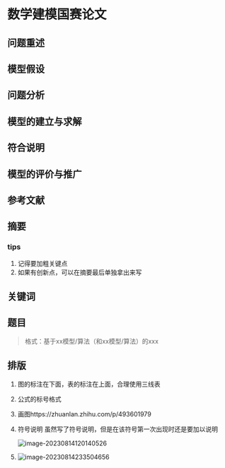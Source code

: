# 数学建模国赛论文

## 问题重述

## 模型假设

## 问题分析

## 模型的建立与求解

## 符合说明

## 模型的评价与推广

## 参考文献

## 摘要

### tips

1. 记得要加粗关键点
2. 如果有创新点，可以在摘要最后单独拿出来写

## 关键词

## 题目

> 格式：基于xx模型/算法（和xx模型/算法）的xxx

## 排版

1. 图的标注在下面，表的标注在上面，合理使用三线表

2. 公式的标号格式

3. 画图https://zhuanlan.zhihu.com/p/493601979

4. 符号说明 虽然写了符号说明，但是在该符号第一次出现时还是要加以说明

   ![image-20230814120140526](http://image.zzzsleep.icu/202308141201633.png)

5. ![image-20230814233504656](http://image.zzzsleep.icu/202308142335761.png)

